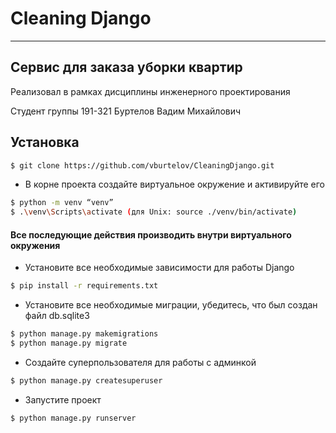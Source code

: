 # Cleaning Django 
____

## Сервис для заказа уборки квартир

Реализовал в рамках дисциплины инженерного проектирования 

Студент группы 191-321 Буртелов Вадим Михайлович

## Установка
```sh
$ git clone https://github.com/vburtelov/CleaningDjango.git
```
* В корне проекта создайте виртуальное окружение и активируйте его
```sh
$ python -m venv “venv”
$ .\venv\Scripts\activate (для Unix: source ./venv/bin/activate)
```
#### Все последующие действия производить внутри виртуального окружения

* Установите все необходимые зависимости для работы Django

```sh
$ pip install -r requirements.txt
```

* Установите все необходимые миграции, убедитесь, что был создан файл db.sqlite3

```sh
$ python manage.py makemigrations
$ python manage.py migrate
```

* Создайте суперпользователя для работы с админкой

```sh
$ python manage.py createsuperuser
```

* Запустите проект

```sh
$ python manage.py runserver
```
